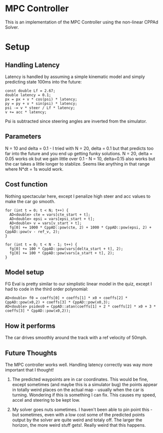# MPC Controller
This is an implementation of the MPC Controller using the non-linear CPPAd Solver.

# Setup
## Handling Latency
Latency is handled by assuming a simple kinematic model and simply predicting state 100ms into the future:
```
const double Lf = 2.67;
double latency = 0.1;
px = px + v * cos(psi) * latency;
py = py + v * sin(psi) * latency;
psi -= v * steer / Lf * latency;
v += acc * latency;
```
Psi is subtracted since steering angles are inverted from the simulator.

## Parameters
N = 10 and delta = 0.1 - I tried with N = 20, delta = 0.1 but that predicts too far into the future and you end up getting funky solutions. N = 20, delta = 0.05 works ok but we gain little over  0.1 - N = 10, delta=0.15 also works but the car takes a little longer to stablize. Seems like anything in that range where N*dt = 1s would work.

## Cost function
Nothing spectacular here, except I penalize high steer and acc values to make the car go smooth.

```
for (int t = 0; t < N; t++) {
  AD<double> cte = vars[cte_start + t];
  AD<double> epsi = vars[epsi_start + t];
  AD<double> v = vars[v_start + t];
  fg[0] += 1000 * CppAD::pow(cte, 2) + 1000 * CppAD::pow(epsi, 2) + CppAD::pow(v - ref_v, 2);
}

for (int t = 0; t < N - 1; t++) {
  fg[0] += 100 * CppAD::pow(vars[delta_start + t], 2);
  fg[0] += 100 * CppAD::pow(vars[a_start + t], 2);
}
```

## Model setup
FG Eval is pretty similar to our simplistic linear model in the quiz, except I had to code in the third order polynomial:

```
AD<double> f0 = coeffs[0] + coeffs[1] * x0 + coeffs[2] * CppAD::pow(x0,2) + coeffs[3] * CppAD::pow(x0,3);
AD<double> psides0 = CppAD::atan(coeffs[1] + 2 * coeffs[2] * x0 + 3 * coeffs[3] * CppAD::pow(x0,2));
```

## How it performs
The car drives smoothly around the track with a ref velocity of 50mph.

## Future Thoughts
The MPC controller works well. Handling latency correctly was way more important that I thought!

1. The predicted waypoints are in car coordinates. This would be fine, except sometimes (and maybe this is a simulator bug) the points appear in totally weird places on the actual map - usually when the car is turning. Wondering if this is something I can fix. This causes my speed, accel and steering to be kept low.

2. My solver goes nuts sometimes. I haven't been able to pin point this - but sometimes, even with a low cost some of the predicted points output by the solver are quite weird and totaly off. The larger the horizon, the more weird stuff gets!. Really weird that this happens.

